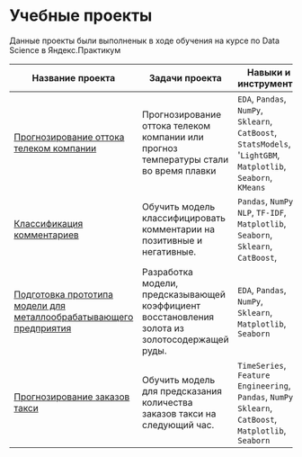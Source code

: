 # Учебные проекты 
Данные проекты были выполненык в ходе обучения на курсе по Data Science в Яндекс.Практикум


Название проекта | Задачи проекта |  Навыки и инструменты 
----------------- |--------------- | ---------------- | 
[Прогнозирование оттока телеком компании](link) | Прогнозирование оттока телеком компании или прогноз температуры стали во время плавки |   `EDA`, `Pandas`, `NumPy`, `Sklearn`, `CatBoost`, `StatsModels`, '`LightGBM`, `Matplotlib`, `Seaborn`, `KMeans`
[Классификация комментариев](link) | Обучить модель классифицировать комментарии на позитивные и негативные.  |  `Pandas`, `NumPy`,  `NLP`, `TF-IDF`, `Matplotlib`, `Seaborn`, `Sklearn`, `CatBoost`,
[Подготовка прототипа модели для металлообрабатывающего предприятия](link) | Разработка модели, предсказывающей коэффициент восстановления золота из золотосодержащей руды.|  `EDA`, `Pandas`, `NumPy`, `Sklearn`, `Matplotlib`, `Seaborn`
[Прогнозирование заказов такси](link) | Обучить модель для предсказания количества заказов такси на следующий час. | `TimeSeries`, `Feature Engineering`, `Pandas`, `NumPy`, `Sklearn`, `CatBoost`,  `Matplotlib`, `Seaborn`

